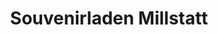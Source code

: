 ---
title: "Souvenirladen Millstatt"
url: /millstatt-am-see/souvenirladen-millstatt/
shop: Andenken
---